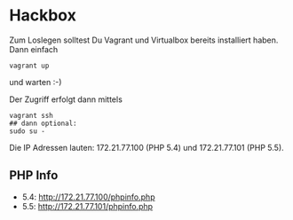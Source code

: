 Hackbox
=======

Zum Loslegen solltest Du Vagrant und Virtualbox bereits installiert haben.
Dann einfach

    vagrant up

und warten :-)

Der Zugriff erfolgt dann mittels

    vagrant ssh
    ## dann optional:
    sudo su -

Die IP Adressen lauten: 172.21.77.100 (PHP 5.4) und 172.21.77.101 (PHP 5.5).

PHP Info
--------

- 5.4: http://172.21.77.100/phpinfo.php  
- 5.5: http://172.21.77.101/phpinfo.php  


